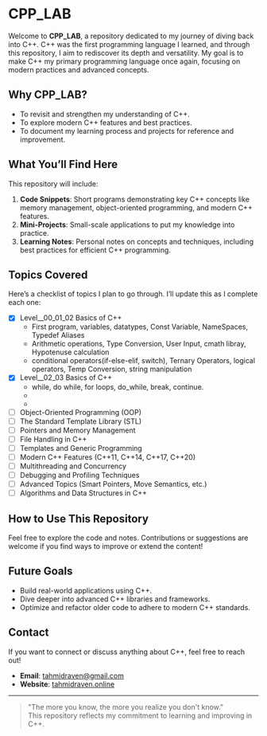 # CPP_LAB  

Welcome to **CPP_LAB**, a repository dedicated to my journey of diving back into C++. C++ was the first programming language I learned, and through this repository, I aim to rediscover its depth and versatility. My goal is to make C++ my primary programming language once again, focusing on modern practices and advanced concepts.  

## Why CPP_LAB?  
- To revisit and strengthen my understanding of C++.  
- To explore modern C++ features and best practices.  
- To document my learning process and projects for reference and improvement.  

## What You’ll Find Here  
This repository will include:  
1. **Code Snippets**: Short programs demonstrating key C++ concepts like memory management, object-oriented programming, and modern C++ features.  
2. **Mini-Projects**: Small-scale applications to put my knowledge into practice.  
3. **Learning Notes**: Personal notes on concepts and techniques, including best practices for efficient C++ programming.  

## Topics Covered  

Here’s a checklist of topics I plan to go through. I’ll update this as I complete each one:  

- [x] Level__00_01_02 Basics of C++  
  - First program, variables, datatypes, Const Variable, NameSpaces, Typedef Aliases  
  - Arithmetic operations, Type Conversion, User Input, cmath libray, Hypotenuse calculation
  - conditional operators(if-else-elif, switch), Ternary Operators, logical operators, Temp Conversion, string manipulation
- [x] Level__02_03 Basics of C++ 
  - while, do while, for loops, do_while, break, continue.
  -
  -
- [ ] Object-Oriented Programming (OOP)  
- [ ] The Standard Template Library (STL)  
- [ ] Pointers and Memory Management  
- [ ] File Handling in C++  
- [ ] Templates and Generic Programming  
- [ ] Modern C++ Features (C++11, C++14, C++17, C++20)  
- [ ] Multithreading and Concurrency  
- [ ] Debugging and Profiling Techniques  
- [ ] Advanced Topics (Smart Pointers, Move Semantics, etc.)  
- [ ] Algorithms and Data Structures in C++  

## How to Use This Repository  
Feel free to explore the code and notes. Contributions or suggestions are welcome if you find ways to improve or extend the content!  

## Future Goals  
- Build real-world applications using C++.  
- Dive deeper into advanced C++ libraries and frameworks.  
- Optimize and refactor older code to adhere to modern C++ standards.  

## Contact  
If you want to connect or discuss anything about C++, feel free to reach out!  
- **Email**: tahmidraven@gmail.com
- **Website**: [tahmidraven.online](https://tahmidraven.online)  

---

> "The more you know, the more you realize you don't know."  
> This repository reflects my commitment to learning and improving in C++.  
